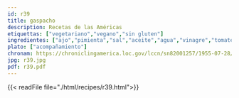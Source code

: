 ```yaml
---
id: r39
title: gaspacho
description: Recetas de las Américas
etiquettas: ["vegetariano","vegano","sin gluten"]
ingredientes: ["ajo","pimienta","sal","aceite","agua","vinagre","tomate","cebolla","pepinillos","pimiento"]
plato: ["acompañamiento"]
chronam: https://chroniclingamerica.loc.gov/lccn/sn82001257/1955-07-28/ed-1/seq-5/
jpg: r39.jpg
pdf: r39.pdf
---
```


{{< readFile file="./html/recipes/r39.html">}}